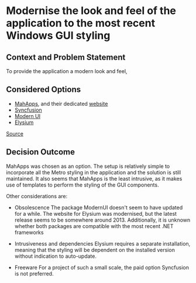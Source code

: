 # Modernise the look and feel of the application to the most recent Windows GUI styling

## Context and Problem Statement

To provide the application a modern look and feel, 

## Considered Options
* [MahApps](https://github.com/MahApps/MahApps.Metro), and their dedicated [website](https://mahapps.com/)
* [Syncfusion](https://www.nuget.org/packages/Syncfusion.Themes.Metro.WPF/) 
* [Modern UI](https://github.com/firstfloorsoftware/mui)
* [Elysium](http://elysium.asvishnyakov.com/en/)

[Source](https://stackoverflow.com/questions/13592326/making-wpf-applications-look-metro-styled-even-in-windows-7-window-chrome-t)
## Decision Outcome
MahApps was chosen as an option. The setup is relatively simple to incorporate all the Metro styling in the application and the solution is still maintained. It also seems that MahApps is the least intrusive, as it makes use of templates to perform the styling of the GUI components. 

Other considerations are:
* Obsolescence
The package ModernUI doesn't seem to have updated for a while. The website for Elysium was modernised, but the latest release seems to be somewhere around 2013. Additionally, it is unknown whether both packages are compatible with the most recent .NET frameworks

* Intrusiveness and dependencies
Elysium requires a separate installation, meaning that the styling will be dependent on the installed version without indication to auto-update. 

* Freeware
For a project of such a small scale, the paid option Syncfusion is not preferred. 
